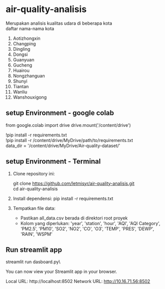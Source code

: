 # air-quality-analisis
Merupakan analisis kualitas udara di beberapa kota\
daftar nama-nama kota 
1. Aotizhongxin
2. Changping
3. Dingling
4. Dongsi
5. Guanyuan
6. Gucheng
7. Huairou
8. Nongzhanguan
9. Shunyi
10. Tiantan
11. Wanliu
12. Wanshouxigong

## setup Environment - google colab

from google.colab import drive
drive.mount('/content/drive')

!pip install -r requirements.txt \
!pip install -r /content/drive/MyDrive/path/to/requirements.txt \
data_dir = '/content/drive/MyDrive/Air-quality-dataset/' 

## setup Environment - Terminal 
1. Clone repository ini:
   
   git clone https://github.com/letmisyr/air-quality-analisis.git \
   cd air-quality-analisis
   
2. Install dependensi:
   pip install -r requirements.txt
   
3. Tempatkan file data:
   - Pastikan all_data.csv berada di direktori root proyek
   - Kolom yang diperlukan: 'year', 'station', 'hour', 'AQI', 'AQI Category', 'PM2.5', 'PM10', 'SO2', 'NO2', 'CO', 'O3', 'TEMP', 'PRES', 'DEWP', 'RAIN', 'WSPM'

## Run streamlit app
streamlit run dasboard.py\

You can now view your Streamlit app in your browser.

  Local URL: http://localhost:8502
  Network URL: http://10.16.71.56:8502





